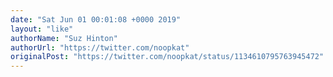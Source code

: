 ```yaml
---
date: "Sat Jun 01 00:01:08 +0000 2019"
layout: "like"
authorName: "Suz Hinton"
authorUrl: "https://twitter.com/noopkat"
originalPost: "https://twitter.com/noopkat/status/1134610795763945472"
---
```

